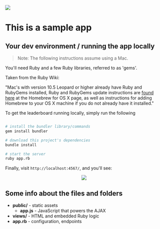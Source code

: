  ![](http://www.krossover.com/wp-content/themes/swatch/images/assets/krossover-logo.png)

# This is a sample app

## Your dev environment / running the app locally

> Note: The following instructions assume using a Mac.

You'll need Ruby and a few Ruby libraries, referred to as 'gems'.

Taken from the Ruby Wiki:

"Mac's with version 10.5 Leopard or higher already have Ruby and RubyGems installed, Ruby and RubyGems update instructions are [found here](http://homebrew.github.com/) at the Homebrew for OS X page, as well as instructions for adding Homebrew to your OS X machine if you do not already have it installed."

To get the leaderboard running locally, simply run the following

```bash

# install the bundler library/commands
gem install bundler

# download this project's dependencies
bundle install

# start the server
ruby app.rb

```

Finally, visit `http://localhost:4567/`, and you'll see:


<p align="center">
  <img src="https://i.imgur.com/9bbjz6O.png">
</p>

## Some info about the files and folders

- **public/** - static assets
  - **app.js** - JavaScript that powers the AJAX
- **views/** - HTML and embedded Ruby logic
- **app.rb** - configuration, endpoints


